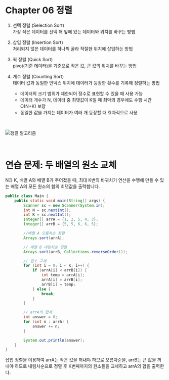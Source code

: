 # Chapter 06 정렬
1. 선택 정렬 (Selection Sort)  
가장 작은 데이터를 선택 해 앞에 있는 데이터와 위치를 바꾸는 방법
2. 삽입 정렬 (Insertion Sort)  
처리되지 않은 데이터를 하나씩 골라 적절한 위치에 삽입하는 방법

3. 퀵 정렬 (Quick Sort)  
pivot(기준 데이터)을 기준으로 작은 값, 큰 값의 위치를 바꾸는 방법

4. 계수 정렬 (Counting Sort)  
데이터 값과 동일한 인덱스 위치에 데이터가 등장한 횟수를 기록해 정렬하는 방법

    - 데이터의 크기 범위가 제한되어 정수로 표현할 수 있을 때 사용 가능
    - 데이터 개수가 N, 데이터 중 최댓값이 K일 때 최악의 경우에도 수행 시간 O(N+K) 보장
    - 동일한 값을 가지는 데이터가 여러 개 등장할 때 효과적으로 사용
<br>

![정렬 알고리즘](https://github.com/EunsilSon/coding-test-practice/assets/46162801/deaacc21-ea5c-4f6d-90be-20c2d453805c)

<br>

# 연습 문제: 두 배열의 원소 교체

N과 K, 배열 A와 배열 B가 주어졌을 때, 최대 K번의 바꿔치기 연산을 수행해 만들 수 있는 배열 A의 모든 원소의 합의 최댓값을 출력합니다.

```java
public class Main {
    public static void main(String[] args) {
        Scanner sc = new Scanner(System.in);
        int N = sc.nextInt();
        int K = sc.nextInt();
        Integer[] arrA = {1, 2, 5, 4, 3};
        Integer[] arrB = {5, 5, 6, 6, 5};

        //배열 A 오름차순 정렬
        Arrays.sort(arrA);

        // 배열 B 내림차순 정렬
        Arrays.sort(arrB, Collections.reverseOrder());

        // 원소 교체
        for (int i = 0; i < K; i++) {
            if (arrA[i] < arrB[i]) {
                int temp = arrA[i];
                arrA[i] = arrB[i];
                arrB[i] = temp;
            } else {
                break;
            }
        }

        // arrA의 합계
        int answer = 0;
        for (int n : arrA) {
            answer += n;
        }

        System.out.println(answer);
    }
}
```
삽입 정렬을 이용하여 arrA는 작은 값을 꺼내야 하므로 오름차순을, arrB는 큰 값을 꺼내야 하므로 내림차순으로 정렬 후 K번째까지의 원소들을 교체하고 arrA의 합을 출력한다.